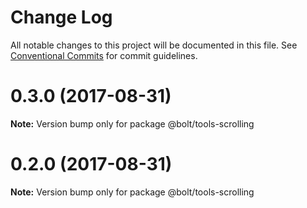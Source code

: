 # Change Log

All notable changes to this project will be documented in this file.
See [Conventional Commits](https://conventionalcommits.org) for commit guidelines.

<a name="0.3.0"></a>
# 0.3.0 (2017-08-31)




**Note:** Version bump only for package @bolt/tools-scrolling

<a name="0.2.0"></a>
# 0.2.0 (2017-08-31)




**Note:** Version bump only for package @bolt/tools-scrolling
